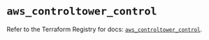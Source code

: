 # `aws_controltower_control`

Refer to the Terraform Registry for docs: [`aws_controltower_control`](https://registry.terraform.io/providers/hashicorp/aws/5.83.0/docs/resources/controltower_control).
